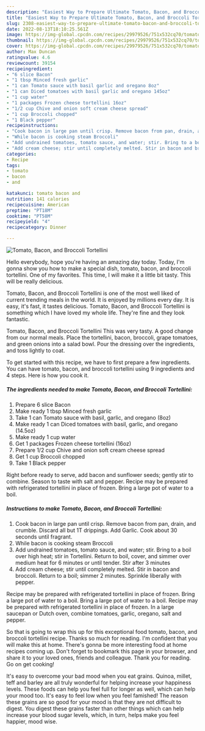 ```yaml
---
description: "Easiest Way to Prepare Ultimate Tomato, Bacon, and Broccoli Tortellini"
title: "Easiest Way to Prepare Ultimate Tomato, Bacon, and Broccoli Tortellini"
slug: 2308-easiest-way-to-prepare-ultimate-tomato-bacon-and-broccoli-tortellini
date: 2022-08-13T18:10:25.561Z
image: https://img-global.cpcdn.com/recipes/29979526/751x532cq70/tomato-bacon-and-broccoli-tortellini-recipe-main-photo.jpg
thumbnail: https://img-global.cpcdn.com/recipes/29979526/751x532cq70/tomato-bacon-and-broccoli-tortellini-recipe-main-photo.jpg
cover: https://img-global.cpcdn.com/recipes/29979526/751x532cq70/tomato-bacon-and-broccoli-tortellini-recipe-main-photo.jpg
author: Max Duncan
ratingvalue: 4.6
reviewcount: 39154
recipeingredient:
- "6 slice Bacon"
- "1 tbsp Minced fresh garlic"
- "1 can Tomato sauce with basil garlic and oregano 8oz"
- "1 can Diced tomatoes with basil garlic and oregano 145oz"
- "1 cup water"
- "1 packages Frozen cheese tortellini 16oz"
- "1/2 cup Chive and onion soft cream cheese spread"
- "1 cup Broccoli chopped"
- "1 Black pepper"
recipeinstructions:
- "Cook bacon in large pan until crisp. Remove bacon from pan, drain, and crumble. Discard all but 1T drippings. Add Garlic. Cook about 30 seconds until fragrant."
- "While bacon is cooking steam Broccoli"
- "Add undrained tomatoes, tomato sauce, and water; stir. Bring to a boil over high heat; stir in Tortellini. Return to boil, cover, and simmer over medium heat for 6 minutes or until tender. Stir after 3 minutes"
- "Add cream cheese; stir until completely melted. Stir in bacon and broccoli. Return to a boil; simmer 2 minutes. Sprinkle liberally with pepper."
categories:
- Recipe
tags:
- tomato
- bacon
- and

katakunci: tomato bacon and 
nutrition: 141 calories
recipecuisine: American
preptime: "PT18M"
cooktime: "PT58M"
recipeyield: "4"
recipecategory: Dinner

---
```



![Tomato, Bacon, and Broccoli Tortellini](https://img-global.cpcdn.com/recipes/29979526/751x532cq70/tomato-bacon-and-broccoli-tortellini-recipe-main-photo.jpg)

Hello everybody, hope you're having an amazing day today. Today, I'm gonna show you how to make a special dish, tomato, bacon, and broccoli tortellini. One of my favorites. This time, I will make it a little bit tasty. This will be really delicious.

Tomato, Bacon, and Broccoli Tortellini is one of the most well liked of current trending meals in the world. It is enjoyed by millions every day. It is easy, it's fast, it tastes delicious. Tomato, Bacon, and Broccoli Tortellini is something which I have loved my whole life. They're fine and they look fantastic.

Tomato, Bacon, and Broccoli Tortellini This was very tasty. A good change from our normal meals. Place the tortellini, bacon, broccoli, grape tomatoes, and green onions into a salad bowl. Pour the dressing over the ingredients, and toss lightly to coat.


To get started with this recipe, we have to first prepare a few ingredients. You can have tomato, bacon, and broccoli tortellini using 9 ingredients and 4 steps. Here is how you cook it.

<!--inarticleads1-->

##### The ingredients needed to make Tomato, Bacon, and Broccoli Tortellini:

1. Prepare 6 slice Bacon
1. Make ready 1 tbsp Minced fresh garlic
1. Take 1 can Tomato sauce with basil, garlic, and oregano (8oz)
1. Make ready 1 can Diced tomatoes with basil, garlic, and oregano (14.5oz)
1. Make ready 1 cup water
1. Get 1 packages Frozen cheese tortellini (16oz)
1. Prepare 1/2 cup Chive and onion soft cream cheese spread
1. Get 1 cup Broccoli chopped
1. Take 1 Black pepper


Right before ready to serve, add bacon and sunflower seeds; gently stir to combine. Season to taste with salt and pepper. Recipe may be prepared with refrigerated tortellini in place of frozen. Bring a large pot of water to a boil. 

<!--inarticleads2-->

##### Instructions to make Tomato, Bacon, and Broccoli Tortellini:

1. Cook bacon in large pan until crisp. Remove bacon from pan, drain, and crumble. Discard all but 1T drippings. Add Garlic. Cook about 30 seconds until fragrant.
1. While bacon is cooking steam Broccoli
1. Add undrained tomatoes, tomato sauce, and water; stir. Bring to a boil over high heat; stir in Tortellini. Return to boil, cover, and simmer over medium heat for 6 minutes or until tender. Stir after 3 minutes
1. Add cream cheese; stir until completely melted. Stir in bacon and broccoli. Return to a boil; simmer 2 minutes. Sprinkle liberally with pepper.


Recipe may be prepared with refrigerated tortellini in place of frozen. Bring a large pot of water to a boil. Bring a large pot of water to a boil. Recipe may be prepared with refrigerated tortellini in place of frozen. In a large saucepan or Dutch oven, combine tomatoes, garlic, oregano, salt and pepper. 

So that is going to wrap this up for this exceptional food tomato, bacon, and broccoli tortellini recipe. Thanks so much for reading. I'm confident that you will make this at home. There's gonna be more interesting food at home recipes coming up. Don't forget to bookmark this page in your browser, and share it to your loved ones, friends and colleague. Thank you for reading. Go on get cooking!

It's easy to overcome your bad mood when you eat grains. Quinoa, millet, teff and barley are all truly wonderful for helping increase your happiness levels. These foods can help you feel full for longer as well, which can help your mood too. It's easy to feel low when you feel famished! The reason these grains are so good for your mood is that they are not difficult to digest. You digest these grains faster than other things which can help increase your blood sugar levels, which, in turn, helps make you feel happier, mood wise.
